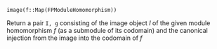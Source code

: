 ```
image(f::Map(FPModuleHomomorphism))
```

Return a pair `I, g` consisting of the image object $I$ of the given module homomorphism $f$ (as a submodule of its codomain) and the canonical injection from the image into the codomain of $f$
